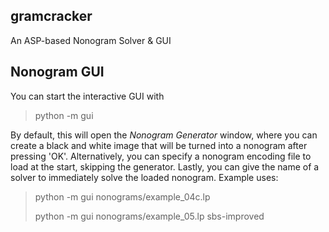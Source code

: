 ## gramcracker
An ASP-based Nonogram Solver & GUI

## Nonogram GUI
You can start the interactive GUI with 
> python -m gui

By default, this will open the _Nonogram Generator_ window, where you can create a black and white image that will be turned into a nonogram after pressing 'OK'.
Alternatively, you can specify a nonogram encoding file to load at the start, skipping the generator. Lastly, you can give the name of a solver to immediately solve the loaded nonogram. 
Example uses:
> python -m gui nonograms/example_04c.lp
> 
> python -m gui nonograms/example_05.lp sbs-improved
